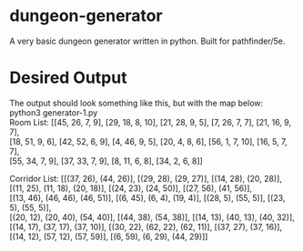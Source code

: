 # dungeon-generator
A very basic dungeon generator written in python. Built for pathfinder/5e.

# Desired Output
The output should look something like this, but with the map below:  
python3 generator-1.py  
Room List:  [[45, 26, 7, 9], [29, 18, 8, 10], [21, 28, 9, 5], [7, 26, 7, 7], [21, 16, 9, 7],  
[18, 51, 9, 6], [42, 52, 6, 9], [4, 46, 9, 5], [20, 4, 8, 6], [56, 1, 7, 10], [16, 5, 7, 7],  
[55, 34, 7, 9], [37, 33, 7, 9], [8, 11, 6, 8], [34, 2, 6, 8]]  
  
Corridor List:  [[(37, 26), (44, 26)], [(29, 28), (29, 27)], [(14, 28), (20, 28)],  
[(11, 25), (11, 18), (20, 18)], [(24, 23), (24, 50)], [(27, 56), (41, 56)],  
[(13, 46), (46, 46), (46, 51)], [(6, 45), (6, 4), (19, 4)], [(28, 5), (55, 5)], [(23, 5), (55, 5)],  
[(20, 12), (20, 40), (54, 40)], [(44, 38), (54, 38)], [(14, 13), (40, 13), (40, 32)],  
[(14, 17), (37, 17), (37, 10)], [(30, 22), (62, 22), (62, 11)], [(37, 27), (37, 16)],  
[(14, 12), (57, 12), (57, 59)], [(6, 59), (6, 29), (44, 29)]]  
